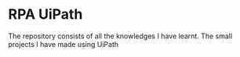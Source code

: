 # RPA UiPath

The repository consists of all the knowledges I have learnt. The small projects I have made using UiPath
